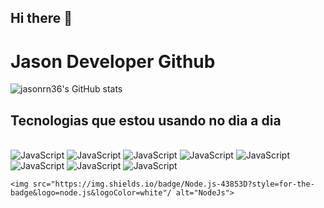 ## Hi there 👋

# Jason Developer Github

![jasonrn36's GitHub stats](https://github-readme-stats.vercel.app/api?username=jasonrn36&show_icons=true&theme=codeSTACKr)

## Tecnologias que estou usando no dia a dia
<div style="display:inline-block"></br>
    <img src="https://img.shields.io/badge/HTML5-E34F26?style=for-the-badge&logo=html5&logoColor=white"/ alt="JavaScript">
        <img src="https://img.shields.io/badge/CSS3-1572B6?style=for-the-badge&logo=css3&logoColor=white"/ alt="JavaScript">
          <img src="https://img.shields.io/badge/JavaScript-F7DF1E?style=for-the-badge&logo=javascript&logoColor=black"/ alt="JavaScript">
                <img src="https://img.shields.io/badge/Sass-CC6699?style=for-the-badge&logo=sass&logoColor=white"/ alt="JavaScript">
                <img src="https://img.shields.io/badge/Bootstrap-563D7C?style=for-the-badge&logo=bootstrap&logoColor=white"/ alt="JavaScript">
         <img src="https://img.shields.io/badge/jQuery-0769AD?style=for-the-badge&logo=jquery&logoColor=white"/ alt="JavaScript">
    <img src="https://img.shields.io/badge/MySQL-00000F?style=for-the-badge&logo=mysql&logoColor=white"/ alt="JavaScript">
 <img src="https://img.shields.io/badge/SQLite-07405E?style=for-the-badge&logo=sqlite&logoColor=white"/ alt="JavaScript">

    <img src="https://img.shields.io/badge/Node.js-43853D?style=for-the-badge&logo=node.js&logoColor=white"/ alt="NodeJs">
</div>

